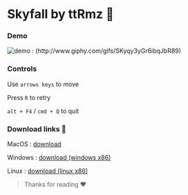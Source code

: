 # Skyfall by ttRmz :space_invader:

### Demo

![demo : (http://www.giphy.com/gifs/SKyqy3yGr6ibqJbR89)](http://www.giphy.com/gifs/SKyqy3yGr6ibqJbR89)

### Controls

Use `arrows keys` to move

Press `R` to retry

`alt + F4` / `cmd + Q` to quit

### Download links :rocket:

MacOS : [download](https://github.com/ttrmz/skyfall/raw/master/mac_osx.zip)

Windows : [download (windows x86)](https://github.com/ttrmz/skyfall/raw/master/win_x86.zip)

Linux : [download (linux x86)](https://github.com/ttrmz/skyfall/raw/master/linux_x86.zip)

>Thanks for reading :heart: